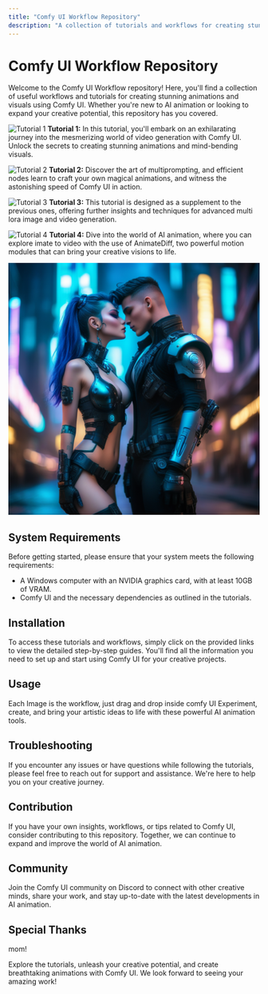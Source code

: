 ```yaml
---
title: "Comfy UI Workflow Repository"
description: "A collection of tutorials and workflows for creating stunning animations with Comfy UI."
---
```


# Comfy UI Workflow Repository

Welcome to the Comfy UI Workflow repository! Here, you'll find a collection of useful workflows and tutorials for creating stunning animations and visuals using Comfy UI. Whether you're new to AI animation or looking to expand your creative potential, this repository has you covered.

![Tutorial 1](https://github.com/camaerart/ComfyUI-Usefull-Workfrows/blob/main/Workflow-Tutorial1.png)
**Tutorial 1:** In this tutorial, you'll embark on an exhilarating journey into the mesmerizing world of video generation with Comfy UI. Unlock the secrets to creating stunning animations and mind-bending visuals.

![Tutorial 2](https://github.com/camaerart/ComfyUI-Usefull-Workfrows/blob/main/ComfyUI_00005_.png)
**Tutorial 2:** Discover the art of multiprompting, and efficient nodes  learn to craft your own magical animations, and witness the astonishing speed of Comfy UI in action.

![Tutorial 3](https://github.com/camaerart/ComfyUI-Usefull-Workfrows/blob/main/animate%20diff%20hoodie%20tutorial.png)
**Tutorial 3:** This tutorial is designed as a supplement to the previous ones, offering further insights and techniques for advanced multi lora image and video generation.

![Tutorial 4](https://github.com/camaerart/ComfyUI-Usefull-Workfrows/blob/main/robotic%20girl2410.png )
**Tutorial 4:** Dive into the world of AI animation, where you can explore imate to video with the use of  AnimateDiff, two powerful motion modules that can bring your creative visions to life.

![SSD-1B mini XL](https://github.com/camaerart/ComfyUI-Useful-Workfrows/blob/main/SSD%20mini%20XL.png)

## System Requirements

Before getting started, please ensure that your system meets the following requirements:
- A Windows computer with an NVIDIA graphics card, with at least 10GB of VRAM.
- Comfy UI and the necessary dependencies as outlined in the tutorials.

## Installation

To access these tutorials and workflows, simply click on the provided links to view the detailed step-by-step guides. You'll find all the information you need to set up and start using Comfy UI for your creative projects.

## Usage

Each Image is the workflow, just drag and drop inside comfy UI Experiment, create, and bring your artistic ideas to life with these powerful AI animation tools.

## Troubleshooting

If you encounter any issues or have questions while following the tutorials, please feel free to reach out for support and assistance. We're here to help you on your creative journey.

## Contribution

If you have your own insights, workflows, or tips related to Comfy UI, consider contributing to this repository. Together, we can continue to expand and improve the world of AI animation.

## Community

Join the Comfy UI community on Discord to connect with other creative minds, share your work, and stay up-to-date with the latest developments in AI animation.



## Special Thanks

mom! 

Explore the tutorials, unleash your creative potential, and create breathtaking animations with Comfy UI. We look forward to seeing your amazing work!

